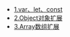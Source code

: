 - [1.var、let、const](./1.var、let、const.md)
- [2.Object对象扩展](./2.Object对象扩展.md)
- [3.Array数组扩展](./3.Array数组扩展.md)